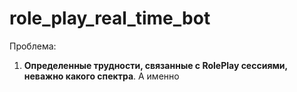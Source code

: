 # role_play_real_time_bot

Проблема: 
1. **Определенные трудности, связанные с RolePlay сессиями, неважно какого спектра**. 
      А именно


